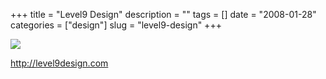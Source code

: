 +++
title = "Level9 Design"
description = ""
tags = []
date = "2008-01-28"
categories = ["design"]
slug = "level9-design"
+++


 

  <div id="screens-thumbs" class="clearfix">
    <div class="txt-center" id="design-submission"><a href="http://level9design.com/"><img id='bluga-thumbnail-1066' class='bluga-thumbnail large' src='//konigi.com/media/bluga/
wt47f281de860a5_0.jpg'/></a></div>  
  </div>   
<p><a href="http://level9design.com/">http://level9design.com</a></p>




